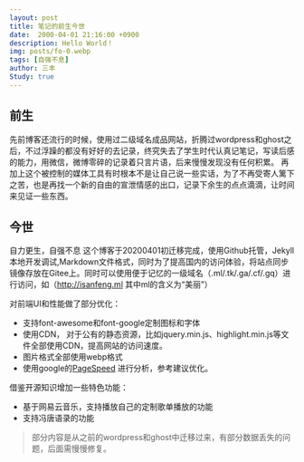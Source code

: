 ```yaml
---
layout: post
title: 笔记的前生今世
date:  2000-04-01 21:16:00 +0900
description: Hello World！
img: posts/fo-0.webp
tags: [自强不息]
author: 三丰
Study: true
---
```

## 前生
先前博客还流行的时候，使用过二级域名成品网站，折腾过wordpress和ghost之后，不过浮躁的都没有好好的去记录，终究失去了学生时代认真记笔记，写读后感的能力，用微信，微博零碎的记录着只言片语，后来慢慢发现没有任何积累。
再加上这个被控制的媒体工具有时根本不是让自己说一些实话，为了不再受寄人篱下之苦，也是再找一个新的自由的宣泄情感的出口，记录下余生的点点滴滴，让时间来见证一些东西。

## 今世
自力更生，自强不息
这个博客于20200401初迁移完成，使用Github托管，Jekyll本地开发调试,Markdown文件格式，同时为了提高国内的访问体验，将站点同步镜像存放在Gitee上。同时可以使用便于记忆的一级域名（.ml/.tk/.ga/.cf/.gq）进行访问，如（http://isanfeng.ml 其中ml的含义为“美丽”）

对前端UI和性能做了部分优化：
- 支持font-awesome和font-google定制图标和字体
- 使用CDN， 对于公有的静态资源，比如jquery.min.js、highlight.min.js等文件全部使用CDN，提高网站的访问速度。
- 图片格式全部使用webp格式
- 使用google的[PageSpeed](https://developers.google.cn/speed/pagespeed/insights) 进行分析，参考建议优化。

借鉴开源知识增加一些特色功能：
- 基于网易云音乐，支持播放自己的定制歌单播放的功能
- 支持冯唐语录的功能

> 部分内容是从之前的wordpress和ghost中迁移过来，有部分数据丢失的问题，后面需慢慢修复。

